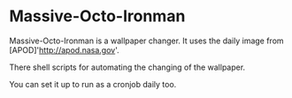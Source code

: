 # Massive-Octo-Ironman

Massive-Octo-Ironman is a wallpaper changer.  It uses the daily image from [APOD]'http://apod.nasa.gov'.

There shell scripts for automating the changing of the wallpaper.

You can set it up to run as a cronjob daily too.
